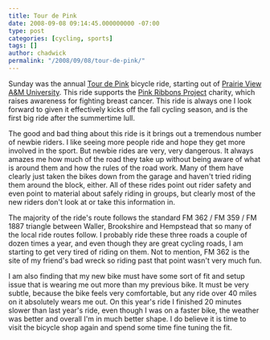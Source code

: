 ```yaml
---
title: Tour de Pink
date: 2008-09-08 09:14:45.000000000 -07:00
type: post
categories: [cycling, sports]
tags: []
author: chadwick
permalink: "/2008/09/08/tour-de-pink/"
---
```

Sunday was the annual [Tour de Pink](http://www.tourdepink.org/) bicycle ride,
starting out of [Prairie View A&M University](http://www.pvamu.edu/). This
ride supports the [Pink Ribbons Project](http://www.pinkribbons.org/) charity,
which raises awareness for fighting breast cancer. This ride is always one I
look forward to given it effectively kicks off the fall cycling season, and is
the first big ride after the summertime lull.

The good and bad thing about this ride is it brings out a tremendous number of
newbie riders. I like seeing more people ride and hope they get more involved
in the sport. But newbie rides are very, very dangerous. It always amazes me
how much of the road they take up without being aware of what is around them
and how the rules of the road work. Many of them have clearly just taken the
bikes down from the garage and haven't tried riding them around the block,
either. All of these rides point out rider safety and even point to material
about safely riding in groups, but clearly most of the new riders don't look
at or take this information in.

The majority of the ride's route follows the standard FM 362 / FM 359 / FM
1887 triangle between Waller, Brookshire and Hempstead that so many of the
local ride routes follow. I probably ride these three roads a couple of dozen
times a year, and even though they are great cycling roads, I am starting to
get very tired of riding on them. Not to mention, FM 362 is the site of my
friend's bad wreck so riding past that point wasn't very much fun.

I am also finding that my new bike must have some sort of fit and setup issue
that is wearing me out more than my previous bike. It must be very subtle,
because the bike feels very comfortable, but any ride over 40 miles on it
absolutely wears me out. On this year's ride I finished 20 minutes slower than
last year's ride, even though I was on a faster bike, the weather was better
and overall I'm in much better shape. I do believe it is time to visit the
bicycle shop again and spend some time fine tuning the fit.

